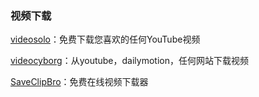 ### 视频下载

[videosolo](https://www.videosolo.com/)：免费下载您喜欢的任何YouTube视频

[videocyborg](https://videocyborg.com/)：从youtube，dailymotion，任何网站下载视频

[SaveClipBro](https://www.saveclipbro.com/)：免费在线视频下载器  

[]()

[]()

[]()
